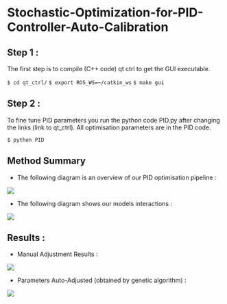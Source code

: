# Stochastic-Optimization-for-PID-Controller-Auto-Calibration

## Step 1 :

The first step is to compile (C++ code) qt ctrl to get the GUI executable.

`$ cd qt_ctrl/`
`$ export ROS_WS=~/catkin_ws`
`$ make gui`

## Step 2 : 

To fine tune PID parameters you run the python code PID.py after changing the links (link to qt_ctrl).
All optimisation parameters are in the PID code.

`$ python PID`

## Method Summary 

* The following diagram is an overview of our PID optimisation pipeline : 

<img src="https://drive.google.com/uc?export=view&id=1NSIk-A2qcj6v4MG4Udfv8v85ZD0RIh7R">

* The following diagram shows our models interactions :

<img src="https://drive.google.com/uc?export=view&id=1WD-Js69A6s2vcNITQyYhsaVFkaZgSLNP">

## Results :

* Manual Adjustment Results : 

<img src="https://drive.google.com/uc?export=view&id=1O4vRIfvhZLfuikX9qFsPb2ULNCSQc7Ue">

* Parameters Auto-Adjusted (obtained by genetic algorithm) :

<img src="https://drive.google.com/uc?export=view&id=1nmjK0ArkxAPzaW4GuvMwp06JAxRo1PTD">

